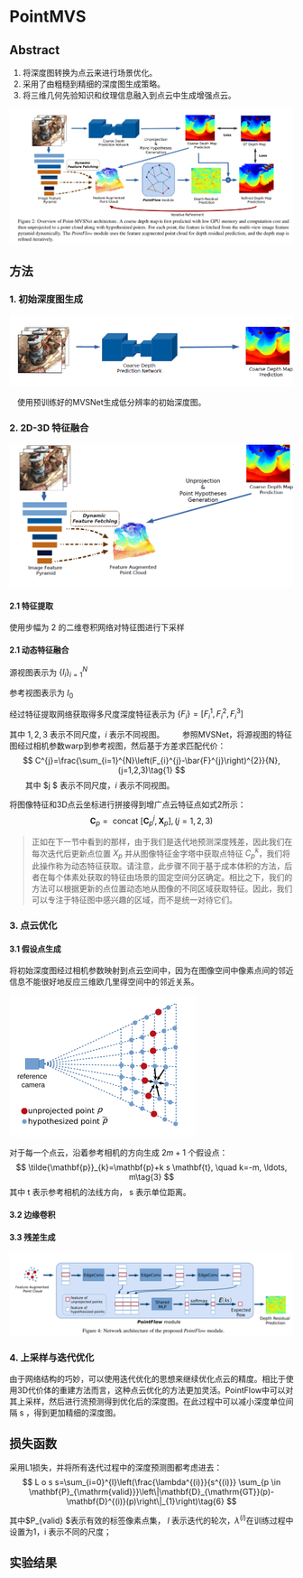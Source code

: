 # PointMVS

## Abstract

1. 将深度图转换为点云来进行场景优化。
2. 采用了由粗糙到精细的深度图生成策略。
3. 将三维几何先验知识和纹理信息融入到点云中生成增强点云。

![image-20230521235931007](https://raw.githubusercontent.com/Overmind7/images/main/img/image-20230521235931007.png)



## 方法

### 1. 初始深度图生成

![img](https://raw.githubusercontent.com/Overmind7/images/main/img/c7e7016d8fc54d1eb9bae54e08df5f83.png)

 使用预训练好的MVSNet生成低分辨率的初始深度图。



### 2. 2D-3D 特征融合

![img](https://raw.githubusercontent.com/Overmind7/images/main/img/6a4b8ecd5f1a48aeb3a26e1264211454.png)

#### 2.1 特征提取

使用步幅为 2 的二维卷积网络对特征图进行下采样

#### 2.1 动态特征融合



源视图表示为 $\{I_i\}_{i=1}^N$

 参考视图表示为 $I_0$

经过特征提取网络获取得多尺度深度特征表示为 $\{F_i\}=[F_i^1,F_i^2,F_i^3]$

其中 $1,2,3$ 表示不同尺度，$i$ 表示不同视图。
  参照MVSNet，将源视图的特征图经过相机参数warp到参考视图，然后基于方差求匹配代价：
$$
C^{j}=\frac{\sum_{i=1}^{N}\left(F_{i}^{j}-\bar{F}^{j}\right)^{2}}{N},(j=1,2,3)\tag{1}
$$
  其中  $j $ 表示不同尺度，$i$ 表示不同视图。




将图像特征和3D点云坐标进行拼接得到增广点云特征点如式2所示：
$$
\mathbf{C}_{p}=\text { concat }\left[\mathbf{C}_{p}^{j}, \mathbf{X}_{p}\right],(j=1,2,3)\tag{2}
$$

> 正如在下一节中看到的那样，由于我们是迭代地预测深度残差，因此我们在每次迭代后更新点位置 $X_p$ 并从图像特征金字塔中获取点特征 $C^k_p$，我们将此操作称为动态特征获取。请注意，此步骤不同于基于成本体积的方法，后者在每个体素处获取的特征由场景的固定空间分区确定。相比之下，我们的方法可以根据更新的点位置动态地从图像的不同区域获取特征。因此，我们可以专注于特征图中感兴趣的区域，而不是统一对待它们。

### 3. 点云优化

#### 3.1 假设点生成

将初始深度图经过相机参数映射到点云空间中，因为在图像空间中像素点间的邻近信息不能很好地反应三维欧几里得空间中的邻近关系。

<img src="https://raw.githubusercontent.com/Overmind7/images/main/img/image-20230522002011815.png" alt="" style="zoom: 50%;" />

对于每一个点云，沿着参考相机的方向生成 $2m+1$ 个假设点：
$$
\tilde{\mathbf{p}}_{k}=\mathbf{p}+k s \mathbf{t}, \quad k=-m, \ldots, m\tag{3}
$$
其中 t 表示参考相机的法线方向， s 表示单位距离。


#### 3.2 边缘卷积



#### 3.3 残差生成

![image-20230522005607408](https://raw.githubusercontent.com/Overmind7/images/main/img/image-20230522005607408.png)



### 4. 上采样与迭代优化

由于网络结构的巧妙，可以使用迭代优化的思想来继续优化点云的精度。相比于使用3D代价体的重建方法而言，这种点云优化的方法更加灵活。PointFlow中可以对其上采样，然后进行流预测得到优化后的深度图。在此过程中可以减小深度单位间隔 s ，得到更加精细的深度图。



## 损失函数

采用L1损失，并将所有迭代过程中的深度预测图都考虑进去：
$$
L o s s=\sum_{i=0}^{l}\left(\frac{\lambda^{(i)}}{s^{(i)}} \sum_{p \in \mathbf{P}_{\mathrm{valid}}}\left\|\mathbf{D}_{\mathrm{GT}}(p)-\mathbf{D}^{(i)}(p)\right\|_{1}\right)\tag{6}
$$


其中$P_{valid} $表示有效的标签像素点集， $l$ 表示迭代的轮次，$\lambda^{(i)}$在训练过程中设置为1，i 表示不同的尺度；


## 实验结果




